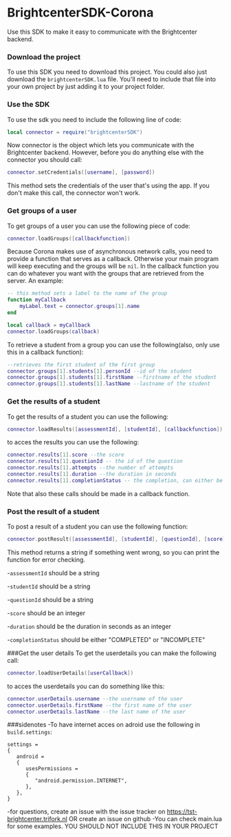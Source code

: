 BrightcenterSDK-Corona
=======================

Use this SDK to make it easy to communicate with the Brightcenter backend. 

### Download the project
To use this SDK you need to download this project. You could also just download the `brightcenterSDK.lua` file.
You'll need to include that file into your own project by just adding it to your project folder.

### Use the SDK
To use the sdk you need to include the following line of code:

```lua
local connector = require("brightcenterSDK")
```

Now connector is the object which lets you communicate with the Brightcenter backend. However, before you do anything else with the connector you should call:

```lua
connector.setCredentials([username], [password])
```
This method sets the credentials of the user that's using the app. If you don't make this call, the connector won't work.





### Get groups of a user
To get groups of a user you can use the following piece of code:
```lua
connector.loadGroups([callbackfunction])
```
Because Corona makes use of asynchronous network calls, you need to provide a function that serves as a callback. Otherwise your main program will keep executing and the groups will be `nil`. In the callback function you can do whatever you want with the groups that are retrieved from the server. An example:
```lua
-- this method sets a label to the name of the group
function myCallback
    myLabel.text = connector.groups[1].name
end

local callback = myCallback
connector.loadGroups(callback)
```

To retrieve a student from a group you can use the following(also, only use this in a callback function):
```lua
--retrieves the first student of the first group
connector.groups[1].students[1].personId --id of the student
connector.groups[1].students[1].firstName --firstname of the student
connector.groups[1].students[1].lastName --lastname of the student
```

### Get the results of a student
To get the results of a student you can use the following:
```lua
connector.loadResults([assessmentId], [studentId], [callbackfunction])
```

to acces the results you can use the following:
```lua
connector.results[1].score --the score
connector.results[1].questionId -- the id of the question
connector.results[1].attempts --the number of attempts
connector.results[1].duration --the duration in seconds
connector.results[1].completionStatus -- the completion, can either be "COMPLETED" or "INCOMPLETE"
```

Note that also these calls should be made in a callback function.

### Post the result of a student
To post a result of a student you can use the following function:
```lua
connector.postResult([assessmentId], [studentId], [questionId], [score], [duration], [completionStatus])
```
This method returns a string if something went wrong, so you can print the function for error checking.

-`assessmentId` should be a string

-`studentId` should be a string

-`questionId` should be a string

-`score` should be an integer

-`duration` should be the duration in seconds as an integer

-`completionStatus` should be either "COMPLETED" or "INCOMPLETE"

###Get the user details
To get the userdetails you can make the following call:
```lua
connector.loadUserDetails([userCallback])
```

to acces the userdetails you can do something like this:
```lua
connector.userDetails.username --the username of the user
connector.userDetails.firstName --the first name of the user
connector.userDetails.lastName --the last name of the user
```


###sidenotes
-To have internet acces on adroid use the following in `build.settings`:
```
settings =
{
   android =
   {
      usesPermissions =
      {
         "android.permission.INTERNET",
      },
   },
}
```

-for questions, create an issue with the issue tracker on https://tst-brightcenter.trifork.nl OR create an issue on github
-You can check main.lua for some examples. YOU SHOULD NOT INCLUDE THIS IN YOUR PROJECT






